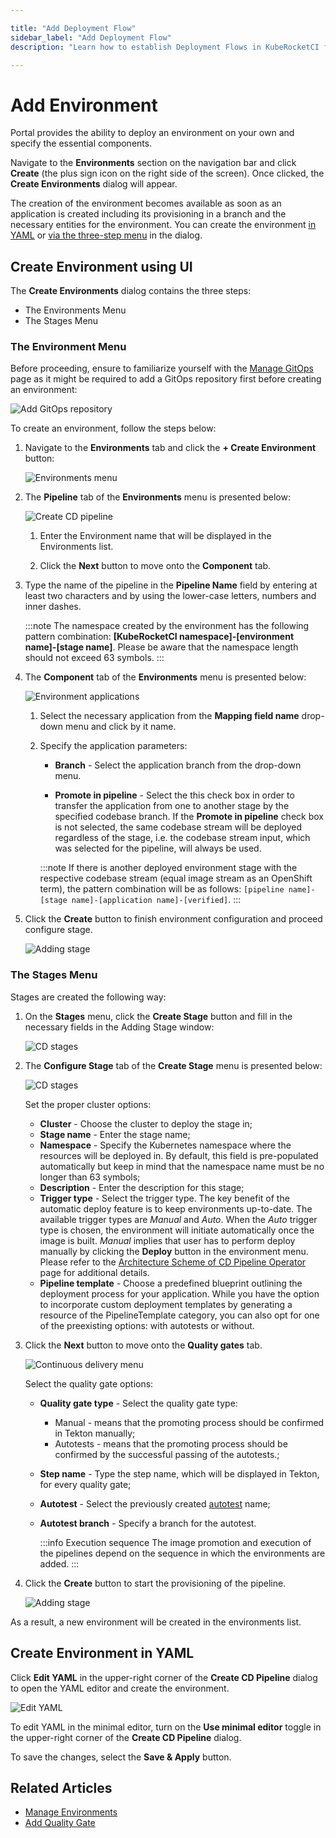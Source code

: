 ```yaml
---

title: "Add Deployment Flow"
sidebar_label: "Add Deployment Flow"
description: "Learn how to establish Deployment Flows in KubeRocketCI for streamlined GitOps, automated deployment, and efficient multi-environment management."

---
```

<!-- markdownlint-disable MD025 -->

# Add Environment

<head>
  <link rel="canonical" href="https://docs.kuberocketci.io/docs/user-guide/add-cd-pipeline" />
</head>

Portal provides the ability to deploy an environment on your own and specify the essential components.

Navigate to the **Environments** section on the navigation bar and click **Create** (the plus sign icon on the right side of the screen). Once clicked, the **Create Environments** dialog will appear.

The creation of the environment becomes available as soon as an application is created including its provisioning
in a branch and the necessary entities for the environment. You can create the environment [in YAML](#create-environment-in-yaml) or [via the three-step menu](#create-environment-using-ui) in the dialog.

## Create Environment using UI

The **Create Environments** dialog contains the three steps:

* The Environments Menu
* The Stages Menu

### The Environment Menu

Before proceeding, ensure to familiarize yourself with the [Manage GitOps](gitops.md) page as it might be required to add a GitOps repository first before creating an environment:

  ![Add GitOps repository](../assets/user-guide/environments/add-gitops-repo.png "Add GitOps repository")

To create an environment, follow the steps below:

1. Navigate to the **Environments** tab and click the **+ Create Environment** button:

    ![Environments menu](../assets/user-guide/environments/edp-portal-create-new-pipeline.png "Environments menu")

2. The **Pipeline** tab of the **Environments** menu is presented below:

    ![Create CD pipeline](../assets/user-guide/environments/edp-portal-pipeline-menu.png "Create CD pipeline")

    1. Enter the Environment name that will be displayed in the Environments list.

    2. Click the **Next** button to move onto the **Component** tab.

3. Type the name of the pipeline in the **Pipeline Name** field by entering at least two characters and by using
the lower-case letters, numbers and inner dashes.

    :::note
      The namespace created by the environment has the following pattern combination: **[KubeRocketCI namespace]-[environment name]-[stage name]**.
      Please be aware that the namespace length should not exceed 63 symbols.
    :::

4. The **Component** tab of the **Environments** menu is presented below:

    ![Environment applications](../assets/user-guide/environments/edp-portal-cd-pipeline-applications.png "Environment applications")

    1. Select the necessary application from the **Mapping field name** drop-down menu and click by it name.

    2. Specify the application parameters:

        * **Branch** - Select the application branch from the drop-down menu.

        * **Promote in pipeline** - Select the this check box in order to transfer the application from one to another stage
        by the specified codebase branch. If the **Promote in pipeline** check box is not selected,
        the same codebase stream will be deployed regardless of the stage, i.e. the codebase stream input,
        which was selected for the pipeline, will always be used.

        :::note
          If there is another deployed environment stage with the respective codebase stream (equal image stream as an OpenShift term), the pattern combination will be as follows: `[pipeline name]-[stage name]-[application name]-[verified]`.
        :::

5. Click the **Create** button to finish environment configuration and proceed configure stage.

    ![Adding stage](../assets/user-guide/environments/edp-portal-environment-final.png "Adding stage")

### The Stages Menu

Stages are created the following way:

1. On the **Stages** menu, click the **Create Stage** button and fill in the necessary fields in the Adding Stage window<a name="adding_stage_window"></a>:

    ![CD stages](../assets/user-guide/environments/edp-portal-cd-pipeline-add-stages.png "CD stages")

2. The **Configure Stage** tab of the **Create Stage** menu is presented below:

    ![CD stages](../assets/user-guide/environments/edp-portal-cd-pipeline-stages.png "CD stages")

    Set the proper cluster options:

      * **Cluster** - Choose the cluster to deploy the stage in;
      * **Stage name** - Enter the stage name;
      * **Namespace** - Specify the Kubernetes namespace where the resources will be deployed in. By default, this field is pre-populated automatically but keep in mind that the namespace name must be no longer than 63 symbols;
      * **Description** - Enter the description for this stage;
      * **Trigger type** - Select the trigger type. The key benefit of the automatic deploy feature is to keep environments up-to-date. The available trigger types are _Manual_ and _Auto_. When the _Auto_ trigger type is chosen, the environment will initiate automatically once the image is built. _Manual_ implies that user has to perform deploy manually by clicking the **Deploy** button in the environment menu. Please refer to the [Architecture Scheme of CD Pipeline Operator](https://github.com/epam/edp-cd-pipeline-operator/blob/master/docs/arch.md) page for additional details.
      * **Pipeline template** - Choose a predefined blueprint outlining the deployment process for your application. While you have the option to incorporate custom deployment templates by generating a resource of the PipelineTemplate category, you can also opt for one of the preexisting options: with autotests or without.

3. Click the **Next** button to move onto the **Quality gates** tab.

    ![Continuous delivery menu](../assets/user-guide/environments/edp-portal-cd-adding-stage1.png "Continuous delivery menu")

    Select the quality gate options:
      * **Quality gate type** - Select the quality gate type:
        * Manual - means that the promoting process should be confirmed in Tekton manually;
        * Autotests - means that the promoting process should be confirmed by the successful passing of the autotests.;
      * **Step name** - Type the step name, which will be displayed in Tekton, for every quality gate;
      * **Autotest** - Select the previously created [autotest](add-autotest.md) name;
      * **Autotest branch** - Specify a branch for the autotest.

        :::info Execution sequence
          The image promotion and execution of the pipelines depend on the sequence in which the environments are added.
        :::

4. Click the **Create** button to start the provisioning of the pipeline.

    ![Adding stage](../assets/user-guide/environments/edp-portal-stage-final.png "Adding stage")

As a result, a new environment will be created in the environments list.

## Create Environment in YAML

Click **Edit YAML** in the upper-right corner of the **Create CD Pipeline** dialog to open the YAML editor and create the environment.

![Edit YAML](../assets/user-guide/environments/edp-portal-yaml-editor.png "Edit YAML")

To edit YAML in the minimal editor, turn on the **Use minimal editor** toggle in the upper-right corner of the **Create CD Pipeline** dialog.

To save the changes, select the **Save & Apply** button.

## Related Articles

* [Manage Environments](../user-guide/manage-environments.md)
* [Add Quality Gate](../user-guide/add-quality-gate.md)

